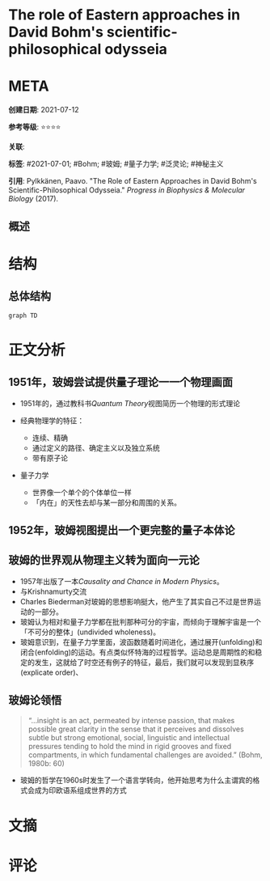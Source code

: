 # The role of Eastern approaches in David Bohm's scientific-philosophical odysseia

# META

**创建日期**: 2021-07-12

**参考等级**: ⭐⭐⭐⭐

**关联**: 

**标签**: #2021-07-01; #Bohm; #玻姆; #量子力学; #泛灵论; #神秘主义 

**引用**: Pylkkänen, Paavo. "The Role of Eastern Approaches in David Bohm's Scientific-Philosophical Odysseia." *Progress in Biophysics & Molecular Biology*  (2017).

## 概述


# 结构

## 总体结构

```mermaid
graph TD

```

# 正文分析

## 1951年，玻姆尝试提供量子理论一一个物理画面

* 1951年的，通过教科书*Quantum Theory*视图简历一个物理的形式理论

* 经典物理学的特征：
  * 连续、精确
  * 通过定义的路径、确定主义以及独立系统
  * 带有原子论
* 量子力学
  * 世界像一个单个的个体单位一样
  * 「内在」的天性去却与某一部分和周围的关系。

## 1952年，玻姆视图提出一个更完整的量子本体论

## 玻姆的世界观从物理主义转为面向一元论

* 1957年出版了一本*Causality and Chance in Modern Physics*。
* 与Krishnamurty交流
* Charles Biederman对玻姆的思想影响挺大，他产生了其实自己不过是世界运动的一部分。
* 玻姆认为相对和量子力学都在批判那种可分的宇宙，而倾向于理解宇宙是一个「不可分的整体」(undivided wholeness)。
* 玻姆意识到，在量子力学里面，波函数随着时间进化，通过展开(unfolding)和闭合(enfolding)的运动。有点类似怀特海的过程哲学。运动总是周期性的和稳定的发生，这就给了时空还有例子的特征，最后，我们就可以发现到显秩序(explicate order)、

## 玻姆论领悟

> “…insight is an act, permeated by intense passion, that makes possible great clarity in the sense that it perceives and dissolves subtle but strong emotional, social, linguistic and intellectual pressures tending to hold the mind in rigid grooves and fixed compartments, in which fundamental challenges are avoided.”
> (Bohm, 1980b: 60)  

* 玻姆的哲学在1960s时发生了一个语言学转向，他开始思考为什么主谓宾的格式会成为印欧语系组成世界的方式

# 文摘

# 评论
